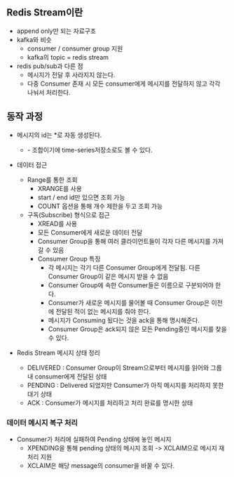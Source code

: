 ## Redis Stream이란
- append only만 되는 자료구조
- kafka와 비슷
  - consumer / consumer group 지원
  - kafka의 topic = redis stream
- redis pub/sub과 다른 점
  - 메시지가 전달 후 사라지지 않는다.
  - 다중 Consumer 존재 시 모든 consumer에게 메시지를 전달하지 않고 각각 나눠서 처리한다.

## 동작 과정
- 메시지의 id는 *로 자동 생성된다.
  - <milliseconds>-<sequenceNumber> 조합이기에 time-series저장소로도 볼 수 있다.
- 데이터 접근
  - Range를 통한 조회
    - XRANGE를 사용
    - start / end id만 있으면 조회 가능
    - COUNT 옵션을 통해 개수 제한을 두고 조회 가능
  - 구독(Subscribe) 형식으로 접근
    - XREAD를 사용
    - 모든 Consumer에게 새로운 데이터 전달
    - Consumer Group을 통해 여러 클라이언트들이 각자 다른 메시지를 가져갈 수 있음
    - Consumer Group 특징
      - 각 메시지는 각기 다른 Consumer Group에게 전달됨. 다른 Consumer Group이 같은 메시지 받을 수 없음
      - Consumer Group에 속한 Consumer들은 이름으로 구분되어야 한다.
      - Consumer가 새로운 메시지를 물어볼 때 Consumer Group은 이전에 전달된 적이 없는 메시지를 줘야 한다.
      - 메시지가 Consuming 됬다는 것을 ack을 통해 명시해준다.
      - Consumer Group은 ack되지 않은 모든 Pending중인 메시지를 찾을 수 있다.


- Redis Stream 메시지 상태 정리
  - DELIVERED : Consumer Group이 Stream으로부터 메시지를 읽어와 그룹 내 consumer에게 전달된 상태
  - PENDING : Delivered 되었지만 Consumer가 아직 메시지를 처리하지 못한 대기 상태
  - ACK : Consumer가 메시지를 처리하고 처리 완료를 명시한 상태


### 데이터 메시지 복구 처리
- Consumer가 처리에 실패하여 Pending 상태에 놓인 메시지
  - XPENDING을 통해 pending 상태의 메시지 조회 -> XCLAIM으로 메시지 재처리 지원
  - XCLAIM은 해당 message의 consumer을 바꿀 수 있다.